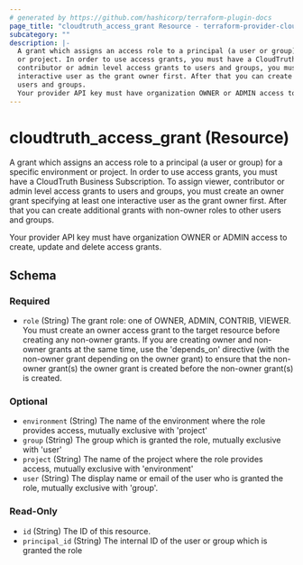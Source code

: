 ```yaml
---
# generated by https://github.com/hashicorp/terraform-plugin-docs
page_title: "cloudtruth_access_grant Resource - terraform-provider-cloudtruth"
subcategory: ""
description: |-
  A grant which assigns an access role to a principal (a user or group) for a specific environment
  or project. In order to use access grants, you must have a CloudTruth Business Subscription. To assign viewer,
  contributor or admin level access grants to users and groups, you must create an owner grant specifying at least one
  interactive user as the grant owner first. After that you can create additional grants with non-owner roles to other
  users and groups.
  Your provider API key must have organization OWNER or ADMIN access to create, update and delete access grants.
---
```


# cloudtruth_access_grant (Resource)

A grant which assigns an access role to a principal (a user or group) for a specific environment
or project. In order to use access grants, you must have a CloudTruth Business Subscription. To assign viewer,
contributor or admin level access grants to users and groups, you must create an owner grant specifying at least one
interactive user as the grant owner first. After that you can create additional grants with non-owner roles to other
users and groups.

Your provider API key must have organization OWNER or ADMIN access to create, update and delete access grants.



<!-- schema generated by tfplugindocs -->
## Schema

### Required

- `role` (String) The grant role: one of OWNER, ADMIN, CONTRIB, VIEWER. You must create an owner access
grant to the target resource before creating any non-owner grants. If you are creating owner and non-owner grants at
the same time, use the 'depends_on' directive (with the non-owner grant depending on the owner grant) to ensure that the
non-owner grant(s) the owner grant is created before the non-owner grant(s) is created.

### Optional

- `environment` (String) The name of the environment where the role provides access, mutually exclusive with 'project'
- `group` (String) The group which is granted the role, mutually exclusive with 'user'
- `project` (String) The name of the project where the role provides access, mutually exclusive with 'environment'
- `user` (String) The display name or email of the user who is granted the role, mutually exclusive with 'group'.

### Read-Only

- `id` (String) The ID of this resource.
- `principal_id` (String) The internal ID of the user or group which is granted the role


